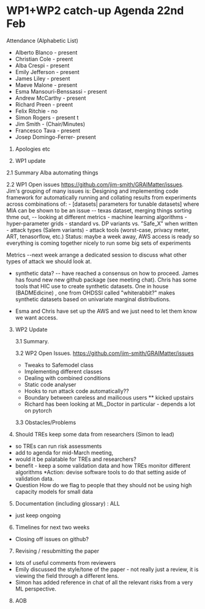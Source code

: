 # WP1+WP2 catch-up Agenda 22nd Feb

Attendance (Alphabetic List)

* Alberto Blanco  - present
* Christian Cole  - preent
* Alba Crespi  - present
* Emily Jefferson  - present
* James Liley  - present
* Maeve Malone  - present
* Esma Mansouri-Benssassi - present
* Andrew McCarthy  - present
* Richard Preen  - preent
* Felix Ritchie  - no
* Simon Rogers - present t
* Jim Smith - (Chair/Minutes)
* Francesco Tava - present
* Josep Domingo-Ferrer- present

1. Apologies etc 

2. WP1 update

  2.1 Summary
  Alba automating things
  
  2.2 WP1 Open issues https://github.com/jim-smith/GRAIMatter/issues.  
     Jim's grouping of many issues is:
     Designing and implementing code framework for automatically running and collating results from experiments across combinations of:
      - [datasets| parameters for tunable datasets]  where MIA can be shown to be an issue
        -- texas dataset, merging things sorting thme out,
        -- looking at different metrics 
      - machine learning algorithms
      - hyper-parameter grids
      - standard vs. DP variants vs. "Safe_X" when written
     - attack types (Salem variants)
     - attack tools (worst-case, privacy meter, ART, tenasorflow, etc.)
    Status: maybe a week away,   AWS access is ready so everything is coming together nicely to run some big sets of experiments
 
  Metrics --next week arrange a dedicated session to discuss what other types of attack we should look at.
 
  - synthetic data?
    -- have reached a consensus on how to proceed. James has found new new github package (see meeting chat).  Chris has some tools that HIC use to create synthetic datasets. One in house (BADMEdicine) , one from OHDSSI called "whiterabbit?" makes synthetic datasets based on univariate marginal distributions.
    
* Esma and Chris have set up the AWS and we just need to let them know we want access.

3. WP2 Update

   3.1 Summary. 

   3.2 WP2 Open Issues. https://github.com/jim-smith/GRAIMatter/issues
     - Tweaks to Safemodel class
     - Implementing different classes
     - Dealing with combined conditions
     - Static code analyser
     - Hooks to run attack code automatically??
     - Boundary between careless and mailicous users 
     ** kicked upstairs
     * Richard has been looking at ML_Doctor in particular - depends a lot on pytorch  
   
   3.3 Obstacles/Problems


4. Should TREs keep some data from researchers (Simon to lead)
* so TREs can run risk assessments
* add to agenda for mid-March meeting, 
* would it be palatable for TREs and researchers?
* benefit - keep a some validation data and how TREs monitor different algorithms
*Action: devise software tools to do that setting aside of validation data.
* Question How do we flag to people that they should not be using high capacity models for small data


5. Documentation (including glossary) : ALL
* just keep ongoing

6. Timelines for next two weeks


* Closing off issues on github?


7. Revising  / resubmitting the paper

* lots of useful comments from reviewers
* Emily discussed the style/tone of the paper - not really just a review, it is viewing the field through a different lens.    
* Simon has added reference in chat of all the relevant risks from a very ML perspective.



8. AOB
